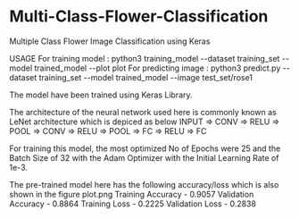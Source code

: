 # Multi-Class-Flower-Classification
Multiple Class Flower Image Classification using Keras

USAGE
For training model : python3 training_model --dataset training_set --model trained_model --plot plot
For predicting image : python3 predict.py --dataset training_set --model trained_model --image test_set/rose1

The model have been trained using Keras Library.

The architecture of the neural network used here is commonly known as LeNet architecture which is depiced as below
INPUT => CONV => RELU => POOL => CONV => RELU => POOL => FC => RELU => FC

For training this model, the most optimized No of Epochs were 25 and the Batch Size of 32 with the Adam Optimizer with the Initial Learning Rate of 1e-3.

The pre-trained model here has the following accuracy/loss which is also shown in the figure plot.png
Training Accuracy - 0.9057
Validation Accuracy - 0.8864
Training Loss - 0.2225
Validation Loss - 0.2838
